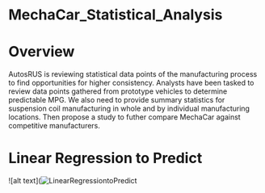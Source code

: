 # MechaCar_Statistical_Analysis

# Overview

AutosRUS is reviewing statistical data points of the manufacturing process to find opportunities for higher consistency. Analysts have been tasked to review data points gathered from prototype vehicles to determine predictable MPG. We also need to provide summary statistics for suspension coil manufacturing in whole and by individual manufacturing locations. Then propose a study to futher compare MechaCar against competitive manufacturers.

# Linear Regression to Predict
![alt text](![LinearRegressiontoPredict](https://user-images.githubusercontent.com/103863575/190531749-6e40c695-536b-4c80-82b4-9dbdae7f4815.png)

